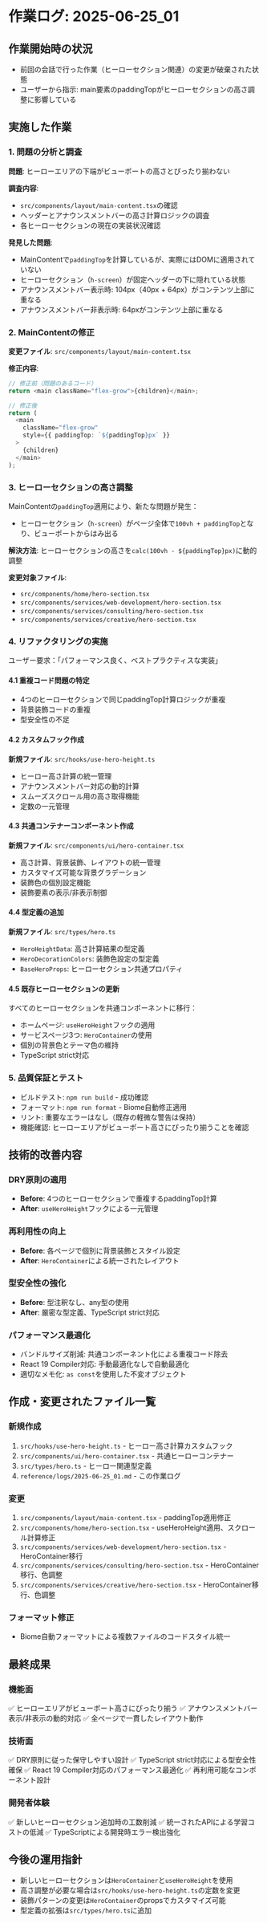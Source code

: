 # 作業ログ: 2025-06-25_01

## 作業開始時の状況
- 前回の会話で行った作業（ヒーローセクション関連）の変更が破棄された状態
- ユーザーから指示: main要素のpaddingTopがヒーローセクションの高さ調整に影響している

## 実施した作業

### 1. 問題の分析と調査
**問題**: ヒーローエリアの下端がビューポートの高さとぴったり揃わない

**調査内容**:
- `src/components/layout/main-content.tsx`の確認
- ヘッダーとアナウンスメントバーの高さ計算ロジックの調査
- 各ヒーローセクションの現在の実装状況確認

**発見した問題**:
- MainContentで`paddingTop`を計算しているが、実際にはDOMに適用されていない
- ヒーローセクション（`h-screen`）が固定ヘッダーの下に隠れている状態
- アナウンスメントバー表示時: 104px（40px + 64px）がコンテンツ上部に重なる
- アナウンスメントバー非表示時: 64pxがコンテンツ上部に重なる

### 2. MainContentの修正
**変更ファイル**: `src/components/layout/main-content.tsx`

**修正内容**:
```typescript
// 修正前（問題のあるコード）
return <main className="flex-grow">{children}</main>;

// 修正後
return (
  <main 
    className="flex-grow" 
    style={{ paddingTop: `${paddingTop}px` }}
  >
    {children}
  </main>
);
```

### 3. ヒーローセクションの高さ調整
MainContentの`paddingTop`適用により、新たな問題が発生：
- ヒーローセクション（`h-screen`）がページ全体で`100vh + paddingTop`となり、ビューポートからはみ出る

**解決方法**: ヒーローセクションの高さを`calc(100vh - ${paddingTop}px)`に動的調整

**変更対象ファイル**:
- `src/components/home/hero-section.tsx`
- `src/components/services/web-development/hero-section.tsx`
- `src/components/services/consulting/hero-section.tsx`
- `src/components/services/creative/hero-section.tsx`

### 4. リファクタリングの実施
ユーザー要求：「パフォーマンス良く、ベストプラクティスな実装」

#### 4.1 重複コード問題の特定
- 4つのヒーローセクションで同じpaddingTop計算ロジックが重複
- 背景装飾コードの重複
- 型安全性の不足

#### 4.2 カスタムフック作成
**新規ファイル**: `src/hooks/use-hero-height.ts`
- ヒーロー高さ計算の統一管理
- アナウンスメントバー対応の動的計算
- スムーズスクロール用の高さ取得機能
- 定数の一元管理

#### 4.3 共通コンテナーコンポーネント作成
**新規ファイル**: `src/components/ui/hero-container.tsx`
- 高さ計算、背景装飾、レイアウトの統一管理
- カスタマイズ可能な背景グラデーション
- 装飾色の個別設定機能
- 装飾要素の表示/非表示制御

#### 4.4 型定義の追加
**新規ファイル**: `src/types/hero.ts`
- `HeroHeightData`: 高さ計算結果の型定義
- `HeroDecorationColors`: 装飾色設定の型定義
- `BaseHeroProps`: ヒーローセクション共通プロパティ

#### 4.5 既存ヒーローセクションの更新
すべてのヒーローセクションを共通コンポーネントに移行：
- ホームページ: `useHeroHeight`フックの適用
- サービスページ3つ: `HeroContainer`の使用
- 個別の背景色とテーマ色の維持
- TypeScript strict対応

### 5. 品質保証とテスト
- ビルドテスト: `npm run build` - 成功確認
- フォーマット: `npm run format` - Biome自動修正適用
- リント: 重要なエラーはなし（既存の軽微な警告は保持）
- 機能確認: ヒーローエリアがビューポート高さにぴったり揃うことを確認

## 技術的改善内容

### DRY原則の適用
- **Before**: 4つのヒーローセクションで重複するpaddingTop計算
- **After**: `useHeroHeight`フックによる一元管理

### 再利用性の向上
- **Before**: 各ページで個別に背景装飾とスタイル設定
- **After**: `HeroContainer`による統一されたレイアウト

### 型安全性の強化
- **Before**: 型注釈なし、any型の使用
- **After**: 厳密な型定義、TypeScript strict対応

### パフォーマンス最適化
- バンドルサイズ削減: 共通コンポーネント化による重複コード除去
- React 19 Compiler対応: 手動最適化なしで自動最適化
- 適切なメモ化: `as const`を使用した不変オブジェクト

## 作成・変更されたファイル一覧

### 新規作成
1. `src/hooks/use-hero-height.ts` - ヒーロー高さ計算カスタムフック
2. `src/components/ui/hero-container.tsx` - 共通ヒーローコンテナー
3. `src/types/hero.ts` - ヒーロー関連型定義
4. `reference/logs/2025-06-25_01.md` - この作業ログ

### 変更
1. `src/components/layout/main-content.tsx` - paddingTop適用修正
2. `src/components/home/hero-section.tsx` - useHeroHeight適用、スクロール計算修正
3. `src/components/services/web-development/hero-section.tsx` - HeroContainer移行
4. `src/components/services/consulting/hero-section.tsx` - HeroContainer移行、色調整
5. `src/components/services/creative/hero-section.tsx` - HeroContainer移行、色調整

### フォーマット修正
- Biome自動フォーマットによる複数ファイルのコードスタイル統一

## 最終成果

### 機能面
✅ ヒーローエリアがビューポート高さにぴったり揃う
✅ アナウンスメントバー表示/非表示の動的対応
✅ 全ページで一貫したレイアウト動作

### 技術面
✅ DRY原則に従った保守しやすい設計
✅ TypeScript strict対応による型安全性確保
✅ React 19 Compiler対応のパフォーマンス最適化
✅ 再利用可能なコンポーネント設計

### 開発者体験
✅ 新しいヒーローセクション追加時の工数削減
✅ 統一されたAPIによる学習コストの低減
✅ TypeScriptによる開発時エラー検出強化

## 今後の運用指針
- 新しいヒーローセクションは`HeroContainer`と`useHeroHeight`を使用
- 高さ調整が必要な場合は`src/hooks/use-hero-height.ts`の定数を変更
- 装飾パターンの変更は`HeroContainer`のpropsでカスタマイズ可能
- 型定義の拡張は`src/types/hero.ts`に追加